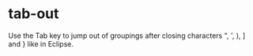 # tab-out
Use the Tab key to jump out of groupings after closing characters \", ', ), ] and } like in Eclipse.
